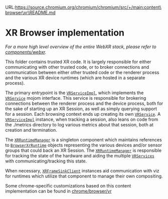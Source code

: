 URL:https://source.chromium.org/chromium/chromium/src/+/main:content\browser\xr\README.md
# XR Browser implementation
_For a more high level overview of the entire WebXR stack, please refer to
[components/webxr](https://source.chromium.org/chromium/chromium/src/+/main:components/webxr/README.md)._

This folder contains trusted XR code. It is largely responsible for either
communicating with other trusted code, or to broker connections and
communication between either other trusted code or the renderer process and the
various XR device runtimes (which are hosted in a separate process).

The primary entrypoint is the [`VRServiceImpl`][vr service impl], which
implements the [`VRService`][vr service] mojom interface. This service is
responsible for brokering connections between the renderer process and the
device process, both for the sake of starting up an XR Session, as well as
simply querying support for a session. Each browsing context ends up creating
its own [`VRService`][vr service]. A [`VRServiceImpl`][vr service impl] instance,
when tracking a session, also leans on code from the ./metrics directory to log
various metrics about that session, both at creation and termination.

The [`XRRuntimeManager`][runtime manager] is a singleton component which
maintains references to [`BrowserXrRuntime`][xr runtime] objects representing
the various devices and/or sensor groups that could back an XR Session. The
[`XRRuntimeManager`][runtime manager] is responsible for tracking the state of
the hardware and aiding the multiple [`VRServices`][vr service impl] with
communicating/tracking this state.

When necessary, [`XRFrameSinkClient`][xr frame sink] instances aid communication
with viz for runtimes which utilize that component to manage their own
compositing.

Some chrome-specific customizations based on this content implementation can be
found in [chrome/browser/vr](https://chromium.googlesource.com/chromium/src/+/HEAD/chrome/browser/vr)

[vr service impl]: https://chromium.googlesource.com/chromium/src/+/HEAD/content/browser/xr/service/vr_service_impl.h
[vr service]: https://chromium.googlesource.com/chromium/src/+/HEAD/device/vr/public/mojom/vr_service.mojom
[runtime manager]: https://chromium.googlesource.com/chromium/src/+/HEAD/content/browser/xr/service/xr_runtime_manager_impl.h
[xr runtime]: https://chromium.googlesource.com/chromium/src/+/HEAD/content/browser/xr/service/browser_xr_runtime.h
[xr frame sink]: https://chromium.googlesource.com/chromium/src/+/HEAD/content/browser/xr/service/xr_frame_sink_client_impl.h
